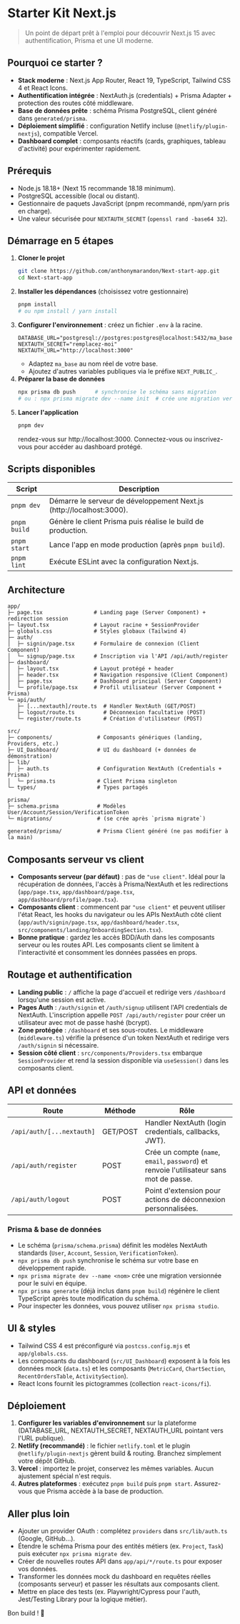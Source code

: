 # Starter Kit Next.js

> Un point de départ prêt à l'emploi pour découvrir Next.js 15 avec authentification, Prisma et une UI moderne.

## Pourquoi ce starter ?
- **Stack moderne** : Next.js App Router, React 19, TypeScript, Tailwind CSS 4 et React Icons.
- **Authentification intégrée** : NextAuth.js (credentials) + Prisma Adapter + protection des routes côté middleware.
- **Base de données prête** : schéma Prisma PostgreSQL, client généré dans `generated/prisma`.
- **Déploiement simplifié** : configuration Netlify incluse (`@netlify/plugin-nextjs`), compatible Vercel.
- **Dashboard complet** : composants réactifs (cards, graphiques, tableau d'activité) pour expérimenter rapidement.

## Prérequis
- Node.js 18.18+ (Next 15 recommande 18.18 minimum).
- PostgreSQL accessible (local ou distant).
- Gestionnaire de paquets JavaScript (pnpm recommandé, npm/yarn pris en charge).
- Une valeur sécurisée pour `NEXTAUTH_SECRET` (`openssl rand -base64 32`).

## Démarrage en 5 étapes
1. **Cloner le projet**
   ```bash
   git clone https://github.com/anthonymarandon/Next-start-app.git
   cd Next-start-app
   ```
2. **Installer les dépendances** (choisissez votre gestionnaire)
   ```bash
   pnpm install
   # ou npm install / yarn install
   ```
3. **Configurer l'environnement** : créez un fichier `.env` à la racine.
   ```env
   DATABASE_URL="postgresql://postgres:postgres@localhost:5432/ma_base"
   NEXTAUTH_SECRET="remplacez-moi"
   NEXTAUTH_URL="http://localhost:3000"
   ```
   - Adaptez `ma_base` au nom réel de votre base.
   - Ajoutez d'autres variables publiques via le préfixe `NEXT_PUBLIC_`.
4. **Préparer la base de données**
   ```bash
   npx prisma db push      # synchronise le schéma sans migration
   # ou : npx prisma migrate dev --name init  # crée une migration versionnée
   ```
5. **Lancer l'application**
   ```bash
   pnpm dev
   ```
   rendez-vous sur http://localhost:3000. Connectez-vous ou inscrivez-vous pour accéder au dashboard protégé.

## Scripts disponibles
| Script | Description |
| --- | --- |
| `pnpm dev` | Démarre le serveur de développement Next.js (http://localhost:3000). |
| `pnpm build` | Génère le client Prisma puis réalise le build de production. |
| `pnpm start` | Lance l'app en mode production (après `pnpm build`). |
| `pnpm lint` | Exécute ESLint avec la configuration Next.js. |

## Architecture
```
app/
├─ page.tsx                # Landing page (Server Component) + redirection session
├─ layout.tsx              # Layout racine + SessionProvider
├─ globals.css             # Styles globaux (Tailwind 4)
├─ auth/
│  ├─ signin/page.tsx      # Formulaire de connexion (Client Component)
│  └─ signup/page.tsx      # Inscription via l'API /api/auth/register
├─ dashboard/
│  ├─ layout.tsx           # Layout protégé + header
│  ├─ header.tsx           # Navigation responsive (Client Component)
│  ├─ page.tsx             # Dashboard principal (Server Component)
│  └─ profile/page.tsx     # Profil utilisateur (Server Component + Prisma)
└─ api/auth/
   ├─ [...nextauth]/route.ts  # Handler NextAuth (GET/POST)
   ├─ logout/route.ts         # Déconnexion facultative (POST)
   └─ register/route.ts       # Création d'utilisateur (POST)

src/
├─ components/              # Composants génériques (landing, Providers, etc.)
├─ UI_Dashboard/            # UI du dashboard (+ données de démonstration)
├─ lib/
│  ├─ auth.ts               # Configuration NextAuth (Credentials + Prisma)
│  └─ prisma.ts             # Client Prisma singleton
└─ types/                   # Types partagés

prisma/
├─ schema.prisma            # Modèles User/Account/Session/VerificationToken
└─ migrations/              # (se crée après `prisma migrate`)

generated/prisma/           # Prisma Client généré (ne pas modifier à la main)
```

## Composants serveur vs client
- **Composants serveur (par défaut)** : pas de `"use client"`. Idéal pour la récupération de données, l'accès à Prisma/NextAuth et les redirections (`app/page.tsx`, `app/dashboard/page.tsx`, `app/dashboard/profile/page.tsx`).
- **Composants client** : commencent par `"use client"` et peuvent utiliser l'état React, les hooks du navigateur ou les APIs NextAuth côté client (`app/auth/signin/page.tsx`, `app/dashboard/header.tsx`, `src/components/landing/OnboardingSection.tsx`).
- **Bonne pratique** : gardez les accès BDD/Auth dans les composants serveur ou les routes API. Les composants client se limitent à l'interactivité et consomment les données passées en props.

## Routage et authentification
- **Landing public** : `/` affiche la page d'accueil et redirige vers `/dashboard` lorsqu'une session est active.
- **Pages Auth** : `/auth/signin` et `/auth/signup` utilisent l'API credentials de NextAuth. L'inscription appelle `POST /api/auth/register` pour créer un utilisateur avec mot de passe hashé (bcrypt).
- **Zone protégée** : `/dashboard` et ses sous-routes. Le middleware (`middleware.ts`) vérifie la présence d'un token NextAuth et redirige vers `/auth/signin` si nécessaire.
- **Session côté client** : `src/components/Providers.tsx` embarque `SessionProvider` et rend la session disponible via `useSession()` dans les composants client.

## API et données
| Route | Méthode | Rôle |
| --- | --- | --- |
| `/api/auth/[...nextauth]` | GET/POST | Handler NextAuth (login credentials, callbacks, JWT). |
| `/api/auth/register` | POST | Crée un compte (`name`, `email`, `password`) et renvoie l'utilisateur sans mot de passe. |
| `/api/auth/logout` | POST | Point d'extension pour actions de déconnexion personnalisées. |

### Prisma & base de données
- Le schéma (`prisma/schema.prisma`) définit les modèles NextAuth standards (`User`, `Account`, `Session`, `VerificationToken`).
- `npx prisma db push` synchronise le schéma sur votre base en développement rapide.
- `npx prisma migrate dev --name <nom>` crée une migration versionnée pour le suivi en équipe.
- `npx prisma generate` (déjà inclus dans `pnpm build`) régénère le client TypeScript après toute modification du schéma.
- Pour inspecter les données, vous pouvez utiliser `npx prisma studio`.

## UI & styles
- Tailwind CSS 4 est préconfiguré via `postcss.config.mjs` et `app/globals.css`.
- Les composants du dashboard (`src/UI_Dashboard`) exposent à la fois les données mock (`data.ts`) et les composants (`MetricCard`, `ChartSection`, `RecentOrdersTable`, `ActivitySection`).
- React Icons fournit les pictogrammes (collection `react-icons/fi`).

## Déploiement
1. **Configurer les variables d'environnement** sur la plateforme (DATABASE_URL, NEXTAUTH_SECRET, NEXTAUTH_URL pointant vers l'URL publique).
2. **Netlify (recommandé)** : le fichier `netlify.toml` et le plugin `@netlify/plugin-nextjs` gèrent build & routing. Branchez simplement votre dépôt GitHub.
3. **Vercel** : importez le projet, conservez les mêmes variables. Aucun ajustement spécial n'est requis.
4. **Autres plateformes** : exécutez `pnpm build` puis `pnpm start`. Assurez-vous que Prisma accède à la base de production.

## Aller plus loin
- Ajouter un provider OAuth : complétez `providers` dans `src/lib/auth.ts` (Google, GitHub...).
- Étendre le schéma Prisma pour des entités métiers (ex. `Project`, `Task`) puis exécuter `npx prisma migrate dev`.
- Créer de nouvelles routes API dans `app/api/*/route.ts` pour exposer vos données.
- Transformer les données mock du dashboard en requêtes réelles (composants serveur) et passer les résultats aux composants client.
- Mettre en place des tests (ex. Playwright/Cypress pour l'auth, Jest/Testing Library pour la logique métier).

Bon build ! 🚀
